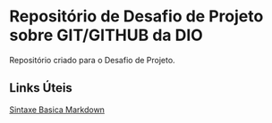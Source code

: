 # Repositório de Desafio de Projeto sobre GIT/GITHUB da DIO
 Repositório criado para o Desafio de Projeto.

## Links Úteis 
[Sintaxe Basica Markdown](https://www.markdownguide.org/)

